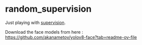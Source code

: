 # random_supervision
Just playing with [supervision](https://github.com/roboflow/supervision).  

Download the face models from here : https://github.com/akanametov/yolov8-face?tab=readme-ov-file  
